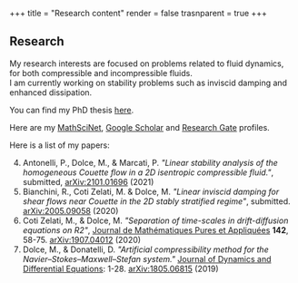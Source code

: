 +++
title = "Research content"
render = false
trasnparent = true
+++

## Research

My research interests are focused on problems related to fluid dynamics,
for both compressible and incompressible fluids.  
I am currently working on stability problems such as inviscid damping
and enhanced dissipation.

You can find my PhD thesis [here](https://iris.gssi.it/handle/20.500.12571/15111#.YAM8auj7RPY).

Here are my [MathSciNet](https://mathscinet.ams.org/mathscinet/search/author.html?mrauthid=1400737), [Google Scholar](https://scholar.google.com/citations?user=0sJTT28AAAAJ&hl=en) and [Research Gate](https://www.researchgate.net/profile/Michele_Dolce) profiles.


Here is a list of my papers:

4. Antonelli, P., Dolce, M., & Marcati, P. *"Linear stability analysis of the homogeneous Couette flow in a 2D isentropic compressible fluid."*, submitted, [arXiv:2101.01696](https://arxiv.org/abs/2101.01696) (2021)
3. Bianchini, R., Coti Zelati, M. & Dolce, M. *"Linear inviscid damping for shear flows near Couette in the 2D stably stratified regime"*, submitted. [arXiv:2005.09058](https://arxiv.org/abs/2005.09058) (2020) 
2. Coti Zelati, M., & Dolce, M. *"Separation of time-scales in drift-diffusion equations on R2"*, [Journal de Mathématiques Pures et Appliquées](https://doi.org/10.1016/j.matpur.2020.08.001) **142**, 58-75. [arXiv:1907.04012](http://arxiv.org/abs/1907.04012) (2020)
1. Dolce, M., & Donatelli, D. *"Artificial compressibility method for the Navier–Stokes–Maxwell–Stefan system."* [Journal of Dynamics and Differential Equations](https://doi.org/10.1007/s10884-019-09808-4): 1-28. [arXiv:1805.06815](https://arxiv.org/abs/1805.06815) (2019)
